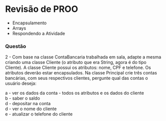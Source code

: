 # Revisão de PROO

+ Encapsulamento
+ Arrays
+ Respondendo a Atividade

### Questão

2 - Com base na classe ContaBancaria trabalhada em sala, adapte a mesma criando uma classe Cliente (o atributo que era String, agora é do tipo Cliente). A classe Cliente possui os atributos: nome, CPF e telefone. Os atributos deverão estar encapsulados. 
Na classe Principal crie três contas bancárias, com seus respectivos clientes, pergunte qual das contas o usuário deseja:

a - ver os dados da conta - todos os atributos e os dados do cliente <br>
b - saber o saldo <br>
d - depositar na conta <br>
d - ver o nome do cliente <br>
e - atualizar o telefone do cliente
